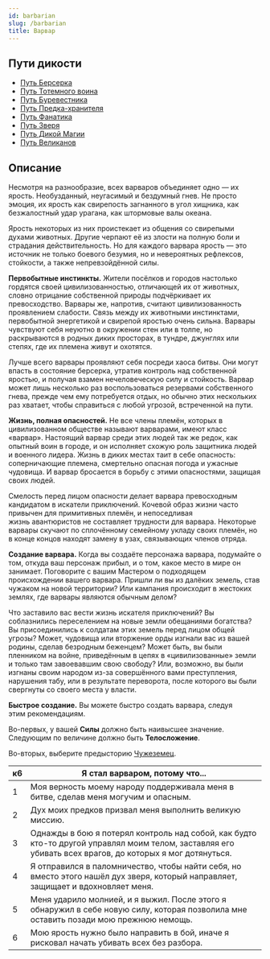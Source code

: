 ```yaml
---
id: barbarian
slug: /barbarian
title: Варвар
---
```

## Пути дикости
- [Путь Берсерка](/docs/berserker)  
- [Путь Тотемного воина](/docs/totem-warrior)  
- [Путь Буревестника](/docs/storm-herald)  
- [Путь Предка-хранителя](/docs/ancestral-guardian)  
- [Путь Фанатика](/docs/zealot)  
- [Путь Зверя](/docs/beast)  
- [Путь Дикой Магии](/docs/wild-magic-bar)  
- [Путь Великанов](/docs/giant)  
## Описание
Несмотря на разнообразие, всех варваров объединяет одно — их ярость. Необузданный, неугасимый и бездумный гнев. Не просто эмоция, их ярость как свирепость загнанного в угол хищника, как безжалостный удар урагана, как штормовые валы океана.

Ярость некоторых из них проистекает из общения со свирепыми духами животных. Другие черпают её из злости на полную боли и страдания действительность. Но для каждого варвара ярость — это источник не только боевого безумия, но и невероятных рефлексов, стойкости, а также непревзойдённой силы.

**Первобытные инстинкты.** Жители посёлков и городов настолько гордятся своей цивилизованностью, отличающей их от животных, словно отрицание собственной природы подчёркивает их превосходство. Варвары же, напротив, считают цивилизованность проявлением слабости. Связь между их животными инстинктами, первобытной энергетикой и свирепой яростью очень сильна. Варвары чувствуют себя неуютно в окружении стен или в толпе, но раскрываются в родных диких просторах, в тундре, джунглях или степях, где их племена живут и охотятся.

Лучше всего варвары проявляют себя посреди хаоса битвы. Они могут впасть в состояние берсерка, утратив контроль над собственной яростью, и получая взамен нечеловеческую силу и стойкость. Варвар может лишь несколько раз воспользоваться резервами собственного гнева, прежде чем ему потребуется отдых, но обычно этих нескольких раз хватает, чтобы справиться с любой угрозой, встреченной на пути.

**Жизнь, полная опасностей.** Не все члены племён, которых в цивилизованном обществе называют варварами, имеют класс «варвар». Настоящий варвар среди этих людей так же редок, как опытный воин в городе, и он исполняет схожую роль защитника людей и военного лидера. Жизнь в диких местах таит в себе опасность: соперничающие племена, смертельно опасная погода и ужасные чудовища. И варвар бросается в борьбу с этими опасностями, защищая своих людей.

Смелость перед лицом опасности делает варвара превосходным кандидатом в искатели приключений. Кочевой образ жизни часто привычен для примитивных племён, и непоседливая жизнь авантюристов не составляет трудности для варвара. Некоторые варвары скучают по сплочённому семейному укладу своих племён, но в конце концов находят замену в узах, связывающих членов отряда.

**Создание варвара.** Когда вы создаёте персонажа варвара, подумайте о том, откуда ваш персонаж прибыл, и о том, какое место в мире он занимает. Поговорите с вашим Мастером о подходящем происхождении вашего варвара. Пришли ли вы из далёких земель, став чужаком на новой территории? Или кампания происходит в жестоких землях, где варвары являются обычным делом?

Что заставило вас вести жизнь искателя приключений? Вы соблазнились переселением на новые земли обещаниями богатства? Вы присоединились к солдатам этих земель перед лицом общей угрозы? Может, чудовища или вторжение орды изгнали вас из вашей родины, сделав безродным беженцем? Может быть, вы были пленником на войне, приведённым в цепях в «цивилизованные» земли и только там завоевавшим свою свободу? Или, возможно, вы были изгнаны своим народом из-за совершённого вами преступления, нарушения табу, или в результате переворота, после которого вы были свергнуты со своего места у власти.

**Быстрое создание.** Вы можете быстро создать варвара, следуя этим рекомендациям.

Во-первых, у вашей **Силы** должно быть наивысшее значение. Следующим по величине должно быть **Телосложение**.

Во-вторых, выберите предысторию [Чужеземец](/docs/outlander).

|к6|Я стал варваром, потому что...|
|---|---|
|1|Моя верность моему народу поддерживала меня в битве, сделав меня могучим и опасным.|
|2|Дух моих предков призвал меня выполнить великую миссию.|
|3|Однажды в бою я потерял контроль над собой, как будто кто-то другой управлял моим телом, заставляя его убивать всех врагов, до которых я мог дотянуться.|
|4|Я отправился в паломничество, чтобы найти себя, но вместо этого нашёл дух зверя, который направляет, защищает и вдохновляет меня.|
|5|Меня ударило молнией, и я выжил. После этого я обнаружил в себе новую силу, которая позволила мне оставить позади мою прежнюю немощь.|
|6|Мою ярость нужно было направить в бой, иначе я рисковал начать убивать всех без разбора.|